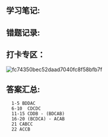 ## 学习笔记:

## 错题记录:



## 打卡专区：
![fc74350bec52daad7040fc8f58bfb7f](https://user-images.githubusercontent.com/68007558/179392229-9e8b6237-382f-448b-bc8b-4607a9174685.jpg)


## 答案汇总: 
```
  1-5 BDDAC
  6-10  CDCDC
  11-15 CDDB - (BDCAB)
  16-20 (BCDCA) - ACAB
  21 CABCC
  22 ACCB
```


